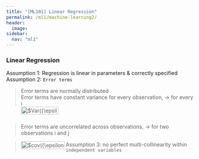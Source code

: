 ```yaml
---
title: "[ML101] Linear Regression"
permalink: /ml1/machine-learning2/
header:
  image:
sidebar:
  nav: "ml1"
---
```

### Linear Regression

Assumption 1: Regression is linear in parameters & correctly specified <br>
Assumption 2: `Error terms`
> Error terms are normally distributed <br>
> Error terms have constant variance for every observation, ->   for every i    
> <img src="http://www.sciweavers.org/tex2img.php?eq=%24Var%28%7B%5Cepsilon_i%7D%29%3D%7B%5Csigma%5E2%7D%24&bc=White&fc=Black&im=jpg&fs=12&ff=arev&edit=0" align="left" border="0" alt="$Var({\epsilon_i})={\sigma^2}$" width="100" height="21" /> 

<br> 

> Error terms are uncorrelated across observations, -> for two observations i and j

> <img src="http://www.sciweavers.org/tex2img.php?eq=%24cov%28%7B%5Cepsilon_i%7D%2C%7B%5Cepsilon_j%7D%29%3D0&bc=White&fc=Black&im=jpg&fs=12&ff=arev&edit=0" align="left" border="0" alt="$cov({\epsilon_i},{\epsilon_j})=0" width="117" height="21" />

> Assumption 3: no perfect multi-collinearity within `independent variables`
